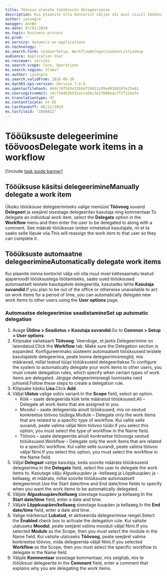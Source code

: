 ```yaml
---
title: Töövoos olevate tööüksuste delegeerimine
description: Kui plaanite olla kontorist väljas või muul viisil tööüksustega tegelemiseks kättesaamatu, saate tööüksused teistele kasutajatele delegeerida või ümber määrata.
author: jasongre
manager: AnnBe
ms.date: 07/01/2019
ms.topic: business-process
ms.prod: ''
ms.service: dynamics-ax-applications
ms.technology: ''
ms.search.form: SysUserSetup, WorkflowDelegationUserListLookup
audience: Application User
ms.reviewer: sericks
ms.search.scope: Core, Operations
ms.search.region: Global
ms.author: jasongre
ms.search.validFrom: 2016-06-30
ms.dyn365.ops.version: Version 7.0.0
ms.openlocfilehash: 44dc747543e32b54729d12c89a401b0187e25a61
ms.sourcegitcommit: cbcf344b3b552acca56c3e27606eac7f2f124afe
ms.translationtype: HT
ms.contentlocale: et-EE
ms.lasthandoff: 08/22/2019
ms.locfileid: "1916411"
---
```

# <a name="delegate-work-items-in-a-workflow"></a><span data-ttu-id="063a8-103">Tööüksuste delegeerimine töövoos</span><span class="sxs-lookup"><span data-stu-id="063a8-103">Delegate work items in a workflow</span></span>

[!include [task guide banner](../../includes/task-guide-banner.md)]

## <a name="manually-delegate-a-work-item"></a><span data-ttu-id="063a8-104">Tööüksuse käsitsi delegeerimine</span><span class="sxs-lookup"><span data-stu-id="063a8-104">Manually delegate a work item</span></span>

<span data-ttu-id="063a8-105">Üksiku tööüksuse delegeerimiseks valige menüüst **Töövoog** suvand **Delegeeri** ja seejärel sisestage delegeeritav kasutaja ning kommentaar.</span><span class="sxs-lookup"><span data-stu-id="063a8-105">To delegate an individual work item, select the **Delegate** option in the **Workflow** menu and then enter the user to be delegated to along with a comment.</span></span> <span data-ttu-id="063a8-106">See määrab tööüksuse ümber nimetatud kasutajale, nii et ta saaks selle lõpule viia.</span><span class="sxs-lookup"><span data-stu-id="063a8-106">This will reassign the work item to that user so they can complete it.</span></span>

## <a name="automatically-delegate-work-items"></a><span data-ttu-id="063a8-107">Tööüksuste automaatne delegeerimine</span><span class="sxs-lookup"><span data-stu-id="063a8-107">Automatically delegate work items</span></span>

<span data-ttu-id="063a8-108">Kui plaanite minna kontorist välja või olla muul moel kättesaamatu teatud ajaperioodil tööüksustega töötamiseks, saate uued tööüksused automaatselt teistele kasutajatele delegeerida, kasutades lehte **Kasutaja suvandid**.</span><span class="sxs-lookup"><span data-stu-id="063a8-108">If you plan to be out of the office or otherwise unavailable to act on work items for a period of time, you can automatically delegate new work items to other users using the **User options** page.</span></span>

### <a name="set-up-automatic-delegation"></a><span data-ttu-id="063a8-109">Automaatse delegeerimise seadistamine</span><span class="sxs-lookup"><span data-stu-id="063a8-109">Set up automatic delegation</span></span>
1. <span data-ttu-id="063a8-110">Avage **Üldine > Seadistus > Kasutaja suvandid**.</span><span class="sxs-lookup"><span data-stu-id="063a8-110">Go to **Common > Setup > User options**.</span></span>
2. <span data-ttu-id="063a8-111">Klõpsake vahekaarti **Töövoog**. Veenduge, et jaotis Delegeerimine on laiendatud.</span><span class="sxs-lookup"><span data-stu-id="063a8-111">Click the **Workflow** tab. Make sure the Delegation section is expanded.</span></span> <span data-ttu-id="063a8-112">Konfigureerimaks süsteemi automaatselt tööüksuseid teistele kasutajatele delegeerima, peate looma delegeerimisreeglid, mis määravad, millal teatud tüüpi tööüksuseid delegeeritakse.</span><span class="sxs-lookup"><span data-stu-id="063a8-112">To configure the system to automatically delegate your work items to other users, you must create delegation rules, which specify when certain types of work items are delegated.</span></span> <span data-ttu-id="063a8-113">Järgige delegeerimisreegli loomiseks neid juhiseid.</span><span class="sxs-lookup"><span data-stu-id="063a8-113">Follow these steps to create a delegation rule.</span></span>  
3. <span data-ttu-id="063a8-114">Klõpsake käsku **Lisa**.</span><span class="sxs-lookup"><span data-stu-id="063a8-114">Click **Add**.</span></span>
4. <span data-ttu-id="063a8-115">Väljal **Ulatus** valige sobiv variant.</span><span class="sxs-lookup"><span data-stu-id="063a8-115">In the **Scope** field, select an option.</span></span>
    - <span data-ttu-id="063a8-116">Kõik – saate delegeerida kõik teile määratud tööüksused.</span><span class="sxs-lookup"><span data-stu-id="063a8-116">All – Delegate all work items that are assigned to you.</span></span>
    - <span data-ttu-id="063a8-117">Moodul – saate delegeerida ainult tööüksused, mis on seotud konkreetse töövoo tüübiga.</span><span class="sxs-lookup"><span data-stu-id="063a8-117">Module – Delegate only the work items that are related to a specific type of workflow.</span></span> <span data-ttu-id="063a8-118">Kui valite selle suvandi, peate valima väljal Nimi töövoo tüübi.</span><span class="sxs-lookup"><span data-stu-id="063a8-118">If you select this option, you must select the type of workflow in the Name field.</span></span>
    - <span data-ttu-id="063a8-119">Töövoo – saate delegeerida ainult konkreetse töövooga seotud tööüksused.</span><span class="sxs-lookup"><span data-stu-id="063a8-119">Workflow – Delegate only the work items that are related to a specific workflow.</span></span> <span data-ttu-id="063a8-120">Kui valite selle suvandi, peate valima töövoo väljal Nimi.</span><span class="sxs-lookup"><span data-stu-id="063a8-120">If you select this option, you must select the workflow in the Name field.</span></span>  
5. <span data-ttu-id="063a8-121">Väljal **Delegaat** valige kasutaja, keda soovite määrata tööüksuseid delegeerima.</span><span class="sxs-lookup"><span data-stu-id="063a8-121">In the **Delegate** field, select the user to delegate the work items to.</span></span> <span data-ttu-id="063a8-122">Kasutage välju Alguskuupäev ja -kellaaeg ja Lõppkuupäev ja -kellaaeg, et määrata, millal soovite tööüksuste automaatselt delegeerimist.</span><span class="sxs-lookup"><span data-stu-id="063a8-122">Use the Start date/time and End date/time fields to specify when you want the work items to be automatically delegated.</span></span>  
6. <span data-ttu-id="063a8-123">Väljale **Alguskuupäev/kellaaeg** sisestage kuupäev ja kellaaeg.</span><span class="sxs-lookup"><span data-stu-id="063a8-123">In the **Start date/time** field, enter a date and time.</span></span>
7. <span data-ttu-id="063a8-124">Väljale **Lõppkuupäev/kellaaeg** sisestage kuupäev ja kellaaeg.</span><span class="sxs-lookup"><span data-stu-id="063a8-124">In the **End date/time** field, enter a date and time.</span></span>
8. <span data-ttu-id="063a8-125">Valige märkeruut **Lubatud**, et aktiveerida delegeerimise reegel.</span><span class="sxs-lookup"><span data-stu-id="063a8-125">Select the **Enabled** check box to activate the delegation rule.</span></span> <span data-ttu-id="063a8-126">Kui valisite ulatuseks **Moodul**, peate seejärel valima mooduli väljal Nimi.</span><span class="sxs-lookup"><span data-stu-id="063a8-126">If you selected **Module** as the Scope, then you must select the module in the Name field.</span></span> <span data-ttu-id="063a8-127">Kui valisite ulatuseks **Töövoog**, peate seejärel valima konkreetse töövoo, mida delegeerida väljal Nimi.</span><span class="sxs-lookup"><span data-stu-id="063a8-127">If you selected **Workflow** as the Scope, then you must select the specific workflow to delegate in the Name field.</span></span>  
9. <span data-ttu-id="063a8-128">Väljale **Kommentaar** sisestage kommentaar, mis selgitab, mis te tööüksusi delegeerite.</span><span class="sxs-lookup"><span data-stu-id="063a8-128">In the **Comment** field, enter a comment that explains why you are delegating the work items.</span></span>

